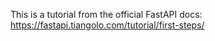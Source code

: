 This is a tutorial from the official FastAPI docs: https://fastapi.tiangolo.com/tutorial/first-steps/
